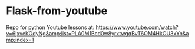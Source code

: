 # Flask-from-youtube
Repo for python 
Youtube lessons at:
https://www.youtube.com/watch?v=6jxveKOdyNg&amp;list=PLA0M1Bcd0w8yrxtwgqBvT6OM4HkOU3xYn&amp;index=1
